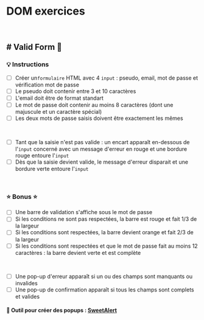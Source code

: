 # DOM exercices

<br>

##   # Valid Form 👮

### :bulb: Instructions

- [ ] Créer un`formulaire` HTML avec 4 `input` : pseudo, email, mot de passe et vérification mot de passe
- [ ] Le pseudo doit contenir entre 3 et 10 caractères
- [ ] L'email doit être de format standart
- [ ] Le mot de passe doit contenir au moins 8 caractères (dont une majuscule et un caractère spécial)
- [ ] Les deux mots de passe saisis doivent être exactement les mêmes

<br>

- [ ] Tant que la saisie n'est pas valide : un encart apparaît en-dessous de l'`input` concerné avec un message d'erreur en rouge et une bordure rouge entoure l'`input`
- [ ] Dès que la saisie devient valide, le message d'erreur disparait et une bordure verte entoure l'`input`

<br>

### :star: Bonus :star: 

- [ ] Une barre de validation s'affiche sous le mot de passe 
- [ ] Si les conditions ne sont pas respectées, la barre est rouge et fait 1/3 de la largeur
- [ ] Si les conditions sont respectées, la barre devient orange et fait 2/3 de la largeur
- [ ] Si les conditions sont respectées et que le mot de passe fait au moins 12 caractères : la barre devient verte et est complète

<br>

- [ ] Une pop-up d'erreur apparaît si un ou des champs sont manquants ou invalides
- [ ] Une pop-up de confirmation apparaît si tous les champs sont complets et valides

#### 🔗 Outil pour créer des popups : [SweetAlert](https://sweetalert2.github.io/)

<br>
